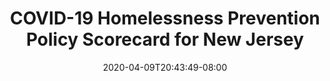 ---
title: "COVID-19 Homelessness Prevention Policy Scorecard for New Jersey"
date: 2020-04-09T20:43:49-08:00
layout: single
type: covid-policy-rankings
state_abbrev: nj # use state abbreviation.
state_title: New Jersey
photoCredit:
hasSubnav: true
socialDescription: COVID-19 Homelessness Prevention Policy Scorecard for New Jersey
description: See how New Jersey ranks in our nationwide scorecard of homelessness prevention policies in response to COVID-19.
url: /covid-policy-rankings/nj
aliases:
    - /covid-policy-rankings/nj
    - /covid-policy-rankings/new-jersey
    - /es/covid-policy-rankings/nj
    - /es/covid-policy-rankings/new-jersey
---